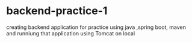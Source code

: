 # backend-practice-1
creating backend application for practice using java ,spring boot, maven and runniung that application using Tomcat on local  
